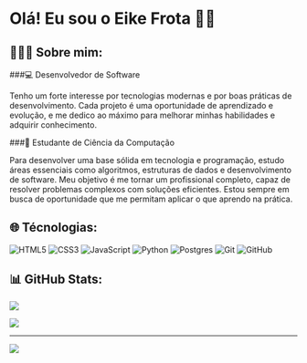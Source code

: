 # Olá! Eu sou o Eike Frota 👋🏽

## 👨🏽‍💻 Sobre mim:
###💻 Desenvolvedor de Software<br/>

Tenho um forte interesse por tecnologias modernas e por boas práticas de desenvolvimento. Cada projeto é uma oportunidade de aprendizado e evolução, e me dedico ao máximo para melhorar minhas habilidades e adquirir conhecimento.

###📖 Estudante de Ciência da Computação<br/>

Para desenvolver uma base sólida em tecnologia e programação, estudo áreas essenciais como algoritmos, estruturas de dados e desenvolvimento de software. Meu objetivo é me tornar um profissional completo, capaz de resolver problemas complexos com soluções eficientes. Estou sempre em busca de oportunidade que me permitam aplicar o que aprendo na prática.

## 🌐 Técnologias:
![HTML5](https://img.shields.io/badge/html5-%23E34F26.svg?style=for-the-badge&logo=html5&logoColor=white) ![CSS3](https://img.shields.io/badge/css3-%231572B6.svg?style=for-the-badge&logo=css3&logoColor=white) ![JavaScript](https://img.shields.io/badge/javascript-%23323330.svg?style=for-the-badge&logo=javascript&logoColor=%23F7DF1E) ![Python](https://img.shields.io/badge/python-3670A0?style=for-the-badge&logo=python&logoColor=ffdd54) ![Postgres](https://img.shields.io/badge/postgres-%23316192.svg?style=for-the-badge&logo=postgresql&logoColor=white) ![Git](https://img.shields.io/badge/git-%23F05033.svg?style=for-the-badge&logo=git&logoColor=white) ![GitHub](https://img.shields.io/badge/github-%23121011.svg?style=for-the-badge&logo=github&logoColor=white)
## 📊 GitHub Stats:
![](https://github-readme-stats.vercel.app/api?username=eikefrota&theme=dark&hide_border=false&include_all_commits=true&count_private=true)<br/>

![](https://github-readme-stats.vercel.app/api/top-langs/?username=eikefrota&theme=dark&hide_border=false&include_all_commits=true&count_private=true&layout=compact)

---
[![](https://visitcount.itsvg.in/api?id=eikefrota&icon=0&color=12)](https://visitcount.itsvg.in)
